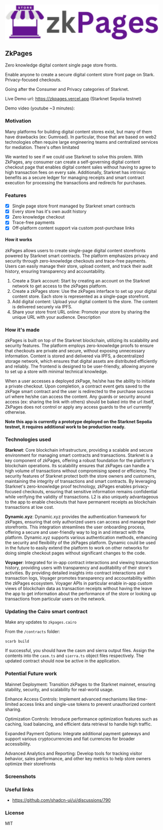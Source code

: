 <p align='center'>
  <img src="./public/logo.png" width=600 />
</p>

ZkPages
---

Zero knowledge digital content single page store fronts.

Enable anyone to create a secure digital content store front page on Stark. Privacy-focused checkouts.

Going after the Consumer and Privacy categories of Starknet.

Live Demo url: https://zkpages.vercel.app (Starknet Sepolia testnet)

Demo video (youtube ~3 minutes):

### Motivation

Many platforms for building digital content stores exist, but many of them have drawbacks (ex: Gumroad). In particular, those that are based on web2 technologies often require large engineering teams and centralized services for mediation. There's often limitated 

We wanted to see if we could use Starknet to solve this prolem. With ZkPages, any consumer can create a self-governing digital content checkout page that enables digital content sales without having to agree to high transaction fees on every sale. Additionally, Starknet has intrinsic benefits as a secure ledger for managing receipts and smart contract execution for processing the transactions and redirects for purchases.


### Features

- [x] Single page store front managed by Starknet smart contracts
- [x] Every store has it's own audit history
- [x] Zero knowledge checkout
- [x] Trace-free payments
- [x] Off-platform content support via custom post-purchase links

#### How it works

zkPages allows users to create single-page digital content storefronts powered by Starknet smart contracts. The platform emphasizes privacy and security through zero-knowledge checkouts and trace-free payments. Users can easily manage their store, upload content, and track their audit history, ensuring transparency and accountability.

1. Create a Stark account: Start by creating an account on the Starknet network to get access to the zkPages platform.
2. Create a zkPages store: Use the zkPages interface to set up your digital content store. Each store is represented as a single-page storefront.
3. Add digital content: Upload your digital content to the store. The content is delivered securely via IPFS.
4. Share your store front URL online: Promote your store by sharing the unique URL with your audience.
Description

### How it's made

zkPages is built on top of the Starknet blockchain, utilizing its scalability and security features. The platform employs zero-knowledge proofs to ensure that checkouts are private and secure, without exposing unnecessary information. Content is stored and delivered via IPFS, a decentralized storage network, which ensures that digital assets are distributed efficiently and reliably. The frontend is designed to be user-friendly, allowing anyone to set up a store with minimal technical knowledge.

When a user accesses a deployed zkPage, he/she has the ability to initiate a private checkout. Upon completion, a contract event gets saved to the zkPage smart contract and the user is redirected to the purchase success url where he/she can access the content. Any guards or security around access (ex: sharing the link with others) should be baked into the url itself, ZkPages does not control or apply any access guards to the url currently otherwise.

<b>Note this app is currently a prototype deployed on the Starknet Sepolia testnet, it requires additional work to be production ready.</b>

### Technologies used

**Starknet**: Core blockchain infrastructure, providing a scalable and secure environment for managing smart contracts and transactions. Starknet is a key component of zkPages, offering a robust foundation for the platform's blockchain operations. Its scalability ensures that zkPages can handle a high volume of transactions without compromising speed or efficiency. The security features of Starknet protect both the store owners and customers, maintaining the integrity of transactions and smart contracts. By leveraging Starknet's zero-knowledge proof technology, zkPages enables privacy-focused checkouts, ensuring that sensitive information remains confidential while verifying the validity of transactions. L2 is also uniquely advantageous to the app to enable checkouts that have permanent receipts as blockchain transactions at low cost.

**Dynamic.xyz**: Dynamic.xyz provides the authentication framework for zkPages, ensuring that only authorized users can access and manage their storefronts. This integration streamlines the user onboarding process, offering a secure and user-friendly way to log in and interact with the platform. Dynamic.xyz supports various authentication methods, enhancing the security and flexibility of the zkPages platform. Dynamic could be used in the future to easily extend the platform to work on other networks for doing simple checkout pages without significant changes to the code.

**Voyager**: Integrated for in-app contract interactions and viewing transaction history, providing users with transparency and auditability of their store's activities. By providing detailed insights into contract interactions and transaction logs, Voyager promotes transparency and accountability within the zkPages ecosystem. Voyager APIs in particular enable in-app custom views of blockchain data as transaction receipts without having the leave the app to get information about the performance of the store or looking up transactions from particular users on the network.


### Updating the Cairo smart contract

Make any updates to `zkpages.cairo`

From the `/contracts` folder:

`scarb build`

If successful, you should have the casm and sierra output files. Assign the contents into the `casm.ts` and `sierra.ts` object files respectively. The updated contract should now be active in the application.

### Potential Future work
Mainnet Deployment: Transition zkPages to the Starknet mainnet, ensuring stability, security, and scalability for real-world usage.

Enhance Access Controls: Implement advanced mechanisms like time-limited access links and single-use tokens to prevent unauthorized content sharing.

Optimization Controls: Introduce performance optimization features such as caching, load balancing, and efficient data retrieval to handle high traffic.

Expanded Payment Options: Integrate additional payment gateways and support various cryptocurrencies and fiat currencies for broader accessibility.

Advanced Analytics and Reporting: Develop tools for tracking visitor behavior, sales performance, and other key metrics to help store owners optimize their storefronts


### Screenshots


### Useful links
* https://github.com/shadcn-ui/ui/discussions/790

### License

MIT



